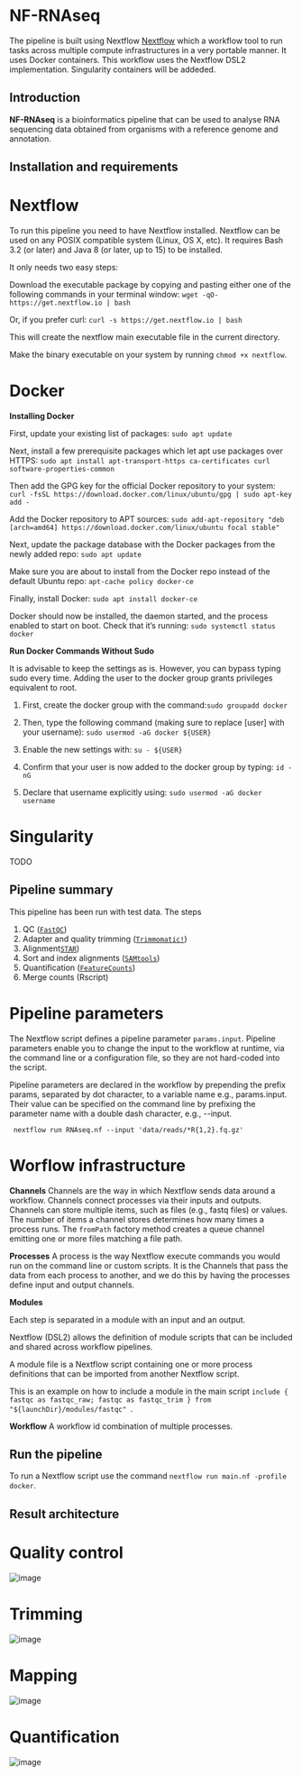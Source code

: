 # NF-RNAseq

The pipeline is built using Nextflow [Nextflow](https://www.nextflow.io) which a workflow tool to run tasks across multiple compute infrastructures in a very portable manner. It uses Docker containers. This workflow uses the Nextflow DSL2 implementation. Singularity containers will be addeded.

## Introduction

**NF-RNAseq** is a bioinformatics pipeline that can be used to analyse RNA sequencing data obtained from organisms with a reference genome and annotation. 

## Installation and requirements

# Nextflow

To run this pipeline you need to have Nextflow installed. Nextflow can be used on any POSIX compatible system (Linux, OS X, etc). It requires Bash 3.2 (or later) and Java 8 (or later, up to 15) to be installed.

It only needs two easy steps:

Download the executable package by copying and pasting either one of the following commands in your terminal window: `wget -qO- https://get.nextflow.io | bash`

Or, if you prefer curl: `curl -s https://get.nextflow.io | bash`

This will create the nextflow main executable file in the current directory.

Make the binary executable on your system by running `chmod +x nextflow`.

# Docker
**Installing Docker**


First, update your existing list of packages:
`sudo apt update`

Next, install a few prerequisite packages which let apt use packages over HTTPS:
`sudo apt install apt-transport-https ca-certificates curl software-properties-common`

Then add the GPG key for the official Docker repository to your system:
`curl -fsSL https://download.docker.com/linux/ubuntu/gpg | sudo apt-key add -`

Add the Docker repository to APT sources:
`sudo add-apt-repository "deb [arch=amd64] https://download.docker.com/linux/ubuntu focal stable"`

Next, update the package database with the Docker packages from the newly added repo:
`sudo apt update`

Make sure you are about to install from the Docker repo instead of the default Ubuntu repo:
`apt-cache policy docker-ce`

Finally, install Docker:
`sudo apt install docker-ce`

Docker should now be installed, the daemon started, and the process enabled to start on boot. Check that it’s running:
`sudo systemctl status docker`


**Run Docker Commands Without Sudo**


It is advisable to keep the settings as is. However, you can bypass typing sudo every time. Adding the user to the docker group grants privileges equivalent to root.

1. First, create the docker group with the command:`sudo groupadd docker`

2. Then, type the following command (making sure to replace [user] with your username): `sudo usermod -aG docker ${USER}`

3. Enable the new settings with: `su - ${USER}`

4. Confirm that your user is now added to the docker group by typing: `id -nG`

5. Declare that username explicitly using: `sudo usermod -aG docker username`



# Singularity

TODO


## Pipeline summary

This pipeline has been run with test data. The steps 

1. QC ([`FastQC`](https://www.bioinformatics.babraham.ac.uk/projects/fastqc/))
2. Adapter and quality trimming ([`Trimmomatic!`](http://www.usadellab.org/cms/?page=trimmomatic))
3. Alignment[`STAR`](https://github.com/alexdobin/STAR)) 
4. Sort and index alignments ([`SAMtools`](https://sourceforge.net/projects/samtools/files/samtools/))
5. Quantification ([`FeatureCounts`](http://subread.sourceforge.net/))
6. Merge counts (Rscript)

# Pipeline parameters
The Nextflow script defines a pipeline parameter `params.input`. Pipeline parameters enable you to change the input to the workflow at runtime, via the command line or a configuration file, so they are not hard-coded into the script.

Pipeline parameters are declared in the workflow by prepending the prefix params, separated by dot character, to a variable name e.g., params.input. Their value can be specified on the command line by prefixing the parameter name with a double dash character, e.g., --input.

` nextflow run RNAseq.nf --input 'data/reads/*R{1,2}.fq.gz'`

# Worflow infrastructure

**Channels**
Channels are the way in which Nextflow sends data around a workflow. Channels connect processes via their inputs and outputs. Channels can store multiple items, such as files (e.g., fastq files) or values. The number of items a channel stores determines how many times a process runs.
The `fromPath` factory method creates a queue channel emitting one or more files matching a file path. 

**Processes**
A process is the way Nextflow execute commands you would run on the command line or custom scripts. It is the Channels that pass the data from each process to another, and we do this by having the processes define input and output channels.

**Modules**

Each step is separated in a module with an input and an output.

Nextflow (DSL2) allows the definition of module scripts that can be included and shared across workflow pipelines.

A module file is a Nextflow script containing one or more process definitions that can be imported from another Nextflow script.

This is an example on how to include a module in the main script `include { fastqc as fastqc_raw; fastqc as fastqc_trim } from "${launchDir}/modules/fastqc" `.

**Workflow**
A workflow id combination of multiple processes.


## Run the pipeline

To run a Nextflow script use the command `nextflow run main.nf -profile docker`.


## Result architecture
# Quality control
![image](https://user-images.githubusercontent.com/59562743/123944223-d19c4a00-d994-11eb-91ec-d4ae1e7c685f.png)


# Trimming 
![image](https://user-images.githubusercontent.com/59562743/123944093-b03b5e00-d994-11eb-9134-c635c1540973.png)

# Mapping 
![image](https://user-images.githubusercontent.com/59562743/123947189-0362e000-d998-11eb-828e-0c3ada2fea64.png)

# Quantification
![image](https://user-images.githubusercontent.com/59562743/123947308-28575300-d998-11eb-9925-a73d52693b4c.png)




